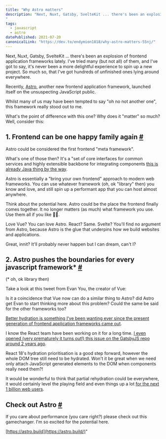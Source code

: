 ```yaml
---
title: "Why Astro matters"
description: "Next, Nuxt, Gatsby, SvelteKit ... there's been an explosion of frontend application frameworks lately. It's never been a more delightful experience to spin up a new project. What's the point of difference with this one? Why does it 'matter' so much?
"
tags: 
  - javascript
  - astro
datePublished: 2021-07-20
canonicalLink: "https://dev.to/endymion1818/why-astro-matters-55nj/"
---
```

Next, Nuxt, Gatsby, SvelteKit ... there's been an explosion of frontend application frameworks lately. I've tried many (but not all) of them, and I've got to say, it's never been a more delightful experience to spin up a new project. So much so, that I've got hundreds of unfinished ones lying around everywhere.

Recently, [Astro](https://astro.build/), another new frontend application framework, launched itself on the unsuspecting JavaScript public.

Whilst many of us may have been tempted to say "oh no not another one", this framework really stood out to me.

What's the point of difference with this one? Why does it "matter" so much? Well, consider this:

## 1\. Frontend can be one happy family again [#](https://deliciousreverie.co.uk/posts/why-astro-matters/#1.-frontend-can-be-one-happy-family-again)

Astro could be considered the first frontend "meta framework".

What's one of those then? It's a "set of core interfaces for common services and highly extensible backbone for integrating components [this is already Java thing by the way](https://www.igi-global.com/chapter/java-web-application-frameworks/16864).

Astro is essentially a "bring your own frontend" approach to modern web frameworks. You can use whatever framework (oh, ok "library" then) you know and love, and still spin up a performant app that you can host almost anywhere.

Think about the potential here. Astro could be the place the frontend finally comes together. It no longer matters (as much) what framework you use. Use them all if you like 🤷‍♂️.

Love Vue? You can love Astro. React? Same. Svelte? You'll find no argument from Astro, because Astro is the glue that underpins how we build websites and applications.

Great, innit? It'll probably never happen but I can dream, can't I?

## 2\. Astro pushes the boundaries for every javascript framework\* [#](https://deliciousreverie.co.uk/posts/why-astro-matters/#2.-astro-pushes-the-boundaries-for-every-javascript-framework*)

(\* oh, ok library then)

Take a look at this tweet from Evan You, the creator of Vue:

Is it a coincidence that Vue now can do a similar thing to Astro? did Astro get Evan to start thinking more about this problem? Could the same be said for the other frameworks too?

[Better hydration is something I've been wanting ever since the present generation of frontend application frameworks came out](https://deliciousreverie.co.uk/post/towards-better-rehydration/).

I know the React team have been working on it for a long time. [I even opened (very prematurely it turns out!) this issue on the GatsbyJS repo around 2 years ago](https://github.com/gatsbyjs/gatsby/issues/17993).

React 18's hydration prioritisation is a good step forward, however the whole DOM tree still need to be hydrated. Won't it be great when we need only attach JavaScript generated elements to the DOM when components really need them?!

It would be wonderful to think that partial rehydration could be everywhere, it would certainly level the playing field and even things up a lot [for the next 1 billion web users](https://gomakethings.com/progressive-enhancement-and-the-next-billion-web-users/).

## Check out Astro [#](https://deliciousreverie.co.uk/posts/why-astro-matters/#check-out-astro)

If you care about performance (you care right?) please check out this gamechanger. I'm so excited for the potential here.

[https://astro.build](https://astro.build/)"